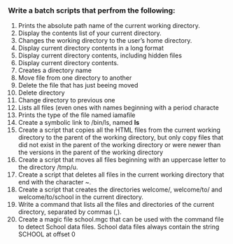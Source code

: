 ### Write a batch scripts that perfrom the following:
1. Prints the absolute path name of the current working directory.
2. Display the contents list of your current directory.
3. Changes the working directory to the user’s home directory.
4. Display current directory contents in a long format
5. Display current directory contents, including hidden files
6. Display current directory contents.
7. Creates a directory name
8. Move file from one directory to another
9. Delete the file that has just beeing moved
10. Delete directory
11. Change directory to previous one
12. Lists all files (even ones with names beginning with a period characte
13. Prints the type of the file named iamafile
14. Create a symbolic link to /bin/ls, named __ls__
15. Create a script that copies all the HTML files from the current working directory to the parent of the working directory, but only copy files that did not exist in the parent of the working directory or were newer than the versions in the parent of the working directory
16. Create a script that moves all files beginning with an uppercase letter to the directory /tmp/u.
17. Create a script that deletes all files in the current working directory that end with the character ~.
18. Create a script that creates the directories welcome/, welcome/to/ and welcome/to/school in the current directory.
19. Write a command that lists all the files and directories of the current directory, separated by commas (,).
20. Create a magic file school.mgc that can be used with the command file to detect School data files. School data files always contain the string SCHOOL at offset 0
